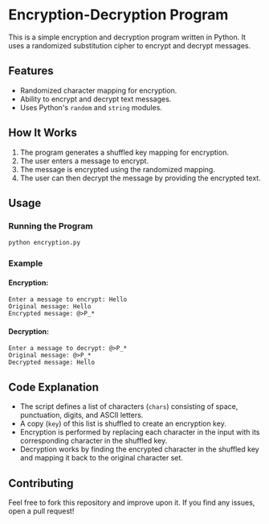 # Encryption-Decryption Program

This is a simple encryption and decryption program written in Python. It uses a randomized substitution cipher to encrypt and decrypt messages.

## Features
- Randomized character mapping for encryption.
- Ability to encrypt and decrypt text messages.
- Uses Python's `random` and `string` modules.

## How It Works
1. The program generates a shuffled key mapping for encryption.
2. The user enters a message to encrypt.
3. The message is encrypted using the randomized mapping.
4. The user can then decrypt the message by providing the encrypted text.

## Usage

### Running the Program
```bash
python encryption.py
```

### Example
#### Encryption:
```
Enter a message to encrypt: Hello
Original message: Hello
Encrypted message: @>P_*
```

#### Decryption:
```
Enter a message to decrypt: @>P_*
Original message: @>P_*
Decrypted message: Hello
```

## Code Explanation
- The script defines a list of characters (`chars`) consisting of space, punctuation, digits, and ASCII letters.
- A copy (`key`) of this list is shuffled to create an encryption key.
- Encryption is performed by replacing each character in the input with its corresponding character in the shuffled key.
- Decryption works by finding the encrypted character in the shuffled key and mapping it back to the original character set.

## Contributing
Feel free to fork this repository and improve upon it. If you find any issues, open a pull request!




